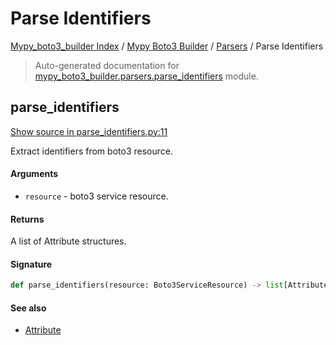 # Parse Identifiers

[Mypy_boto3_builder Index](../../README.md#mypy_boto3_builder-index) /
[Mypy Boto3 Builder](../index.md#mypy-boto3-builder) /
[Parsers](./index.md#parsers) /
Parse Identifiers

> Auto-generated documentation for [mypy_boto3_builder.parsers.parse_identifiers](https://github.com/youtype/mypy_boto3_builder/blob/main/mypy_boto3_builder/parsers/parse_identifiers.py) module.

## parse_identifiers

[Show source in parse_identifiers.py:11](https://github.com/youtype/mypy_boto3_builder/blob/main/mypy_boto3_builder/parsers/parse_identifiers.py#L11)

Extract identifiers from boto3 resource.

#### Arguments

- `resource` - boto3 service resource.

#### Returns

A list of Attribute structures.

#### Signature

```python
def parse_identifiers(resource: Boto3ServiceResource) -> list[Attribute]: ...
```

#### See also

- [Attribute](../structures/attribute.md#attribute)
